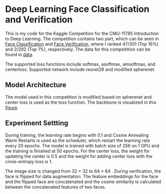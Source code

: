 # Deep Learning Face Classification and Verification

This is my code for the Kaggle Competition for the CMU-11785 Introduction to Deep Learning. The competition contains two part, which can be seen in [Face Classification](https://www.kaggle.com/c/11-785-s20-hw2p2-classification/) and [Face Verification](https://www.kaggle.com/c/11-785-s20-hw2p2-verification), where I ranked 47/301 (Top 16%) and 2/292 (Top 1%), respectively. The data for this compeitition can be found in [data](https://www.kaggle.com/c/11-785-s20-hw2p2-classification/data).

The supported loss functions include softmax, asoftmax, amsoftmax, and centerloss. Supported network include resnet28 and modified spherenet.

## Model Architecture

The model used in this competition is modified based on spherenet and center loss is used as the loss function. The backbone is visualized in this [figure](Architecture.png).

## Experiment Settting

During training, the learning rate begins with 0.1 and Cosine Annealing Warm Restarts is used as the scheduler, which restart the learning rate every 20 epochs. The model is trained with batch size of 256 on 1 GPU and the training is finished at 50 epochs. For the center loss, the weight for updating the center is 0.5 and the weight for adding center loss with the cross-entropy loss is 1.

The image size is changed from 32 × 32 to 64 × 64 . During verification, the face is flipped for data augmentation. The feature embeddings for the face and the flipped face are concatenated and the cosine similarity is calculated between the concatenated features of two faces.
